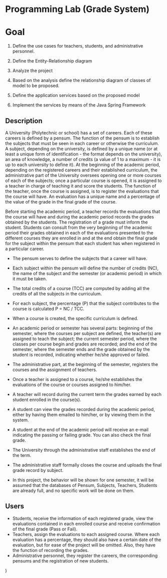 # Programming Lab (Grade System)



# Goal



1. Define the use cases for teachers, students, and administrative personnel.

2. Define the Entity-Relationship diagram

3. Analyze the project

4. Based on the analysis define the relationship diagram of classes of model to be proposed.

5. Define the application services based on the proposed model

6. Implement the services by means of the Java Spring Framework



## Description

A University (Polytechnic or school) has a set of careers. Each of these careers is defined by a pensum. The function of the pensum is to establish the subjects that must be seen in each career or otherwise the curriculum. A subject, depending on the university, is defined by a unique name (or at least a unique form of identification - the format depends on the university), an area of knowledge, a number of credits (a value of 1 to a maximum - it is up to each university to define it). At the beginning of the academic period, depending on the registered careers and their established curriculum, the administrative part of the University oversees opening one or more courses of each of the subjects; once a particular course is opened, it is assigned to a teacher in charge of teaching it and score the students. The function of the teacher, once the course is assigned, is to register the evaluations that the course will have. An evaluation has a unique name and a percentage of the value of the grade in the final grade of the course.



Before starting the academic period, a teacher records the evaluations that the course will have and during the academic period records the grades obtained by the students. The registration of a grade must inform the student. Students can consult from the very beginning of the academic period their grades obtained in each of the evaluations presented to the different courses they are enrolled in and at the end obtain the final grade for the subject within the pensum that each student has when registered in a particular career.



* The pensum serves to define the subjects that a career will have.

* Each subject within the pensum will define the number of credits (NC), the name of the subject and the semester (or academic period) in which it must be taken.
*  The total credits of a course (TCC) are computed by adding all the credits of all the subjects in the curriculum.
* For each subject, the percentage (P) that the subject contributes to the course is calculated P = NC / TCC.
*  When a course is created, the specific curriculum is defined.
* An academic period or semester has several parts: beginning of the semester, where the courses per subject are defined, the teacher(s) are assigned to teach the subject; the current semester period, where the classes per course begin and grades are recorded; and the end of the semester, where the semester ends and the grade obtained by the student is recorded, indicating whether he/she approved or failed.
* The administrative part, at the beginning of the semester, registers the courses and the assignment of teachers. 
* Once a teacher is assigned to a course, he/she establishes the evaluations of the course or courses assigned to him/her.
* A teacher will record during the current term the grades earned by each student enrolled in the course(s).
* A student can view the grades recorded during the academic period, either by having them emailed to him/her, or by viewing them in the system.
* A student at the end of the academic period will receive an e-mail indicating the passing or failing grade. You can also check the final grade.
* The University through the administrative staff establishes the end of the term.
* The administrative staff formally closes the course and uploads the final grade record by subject.
* In this project, the behavior will be shown for one semester, it will be assumed that the databases of Pensum, Subjects, Teachers, Students are already full, and no specific work will be done on them.



## Users



* Students, receive the information of each registered grade, view the evaluations contained in each enrolled course and receive confirmation of the final grade (Pass or Fail).
* Teachers, assign the evaluations to each assigned course. Where each evaluation has a percentage, they should also have a certain date of the evaluation, but for ease of the project will be omitted. Also, they have the function of recording the grades.
* Administrative personnel, they register the careers, the corresponding pensums and the registration of new students.

)